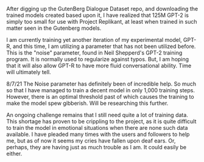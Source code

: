 After digging up the GutenBerg Dialogue Dataset repo, and downloading the trained models created based upon it, I have realized that 125M GPT-2 is simply too small
for use with Project Replikant, at least when trained in such matter seen in the Gutenberg models. 

I am currently training yet another iteration of my experimental model, GPT-R, and this time, I am utilizing a parameter that has not been utilized before. This is 
the "noise" parameter, found in Neil Shepperd's GPT-2 training program. It is normally used to regularize against typos. But, I am hoping that it will also allow 
GPT-R to have more fluid conversational ability. Time will ultimately tell. 

8/7/21 
The Noise parameter has definitely been of incredible help. So much so that I have managed to train a decent model in only 1,000 training steps. However, there is an optimal threshold past of which causes the training to make the model spew gibberish. Will be researching this further.

An ongoing challenge remains that I still need quite a lot of training data. This shortage has proven to be crippling to the project, as it is quite difficult to train the model in emotional situations when there are none such data available. I have pleaded many times with the users and followers to help me, but as of now it seems my cries have fallen upon deaf ears. Or, perhaps, they are having just as much trouble as I am. It could easily be either. 
